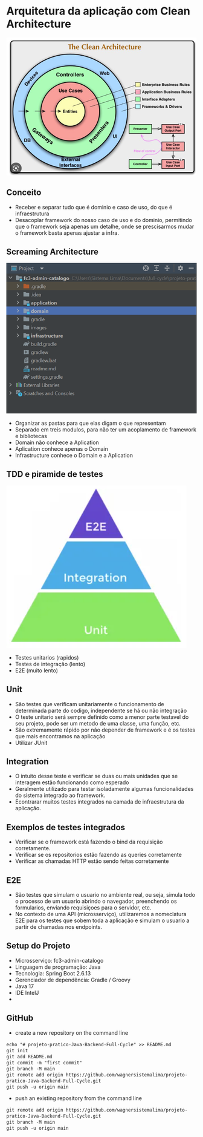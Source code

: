 # Arquitetura da aplicação com Clean Architecture

![alter-text](./images/clean-architecture.png)

## Conceito

* Receber e separar tudo que é dominio e caso de uso, do que é infraestrutura
* Desacoplar framework do nosso caso de uso e do dominio, permitindo que o framework seja apenas um detalhe, onde se prescisarmos mudar o framework basta apenas ajustar a infra.

## Screaming Architecture

![alter-text](./images/screaming.png)

* Organizar as pastas para que elas digam o que representam
* Separado em treis modulos, para não ter um acoplamento de framework e bibliotecas
* Domain não conhece a Aplication
* Aplication conhece apenas o Domain
* Infrastructure conhece o Domain e a Aplication

## TDD e piramide de testes

![alter-text](./images/piramide-testes.png)

* Testes unitarios (rapidos)
* Testes de integração (lento)
* E2E (muito lento)


## Unit

* São testes que verificam unitariamente o funcionamento de determinada parte do codigo, independente se há ou não integração
* O teste unitario será sempre definido como a menor parte testavel do seu projeto, pode ser um metodo de uma classe, uma função, etc.
* São extremamente rápido por não depender de framework e é os testes que mais encontramos na aplicação
* Utilizar JUnit

## Integration

* O intuito desse teste e verificar se duas ou mais unidades que se interagem estão funcionando como esperado
* Geralmente utilizado para testar isoladamente algumas funcionalidades do sistema integrado ao framework. 
* Econtrarar muitos testes integrados na camada de infraestrutura da aplicação.

## Exemplos de testes integrados

* Verificar se o framework está fazendo o bind da requisição corretamente.
* Verificar se os repositorios estão fazendo as queries corretamente
* Verificar as chamadas HTTP estão sendo feitas corretamente

## E2E

* São testes que simulam o usuario no ambiente real, ou seja, simula todo o processo de um usuario abrindo o navegador, preenchendo os formularios, enviando requisiçoes para o servidor, etc.
* No contexto de uma API (microsserviço), utilizaremos a nomeclatura E2E para os testes que sobem toda a aplicação e simulam o usuario a partir de chamadas nos endpoints.


## Setup do Projeto

* Microsserviço: fc3-admin-catalogo
* Linguagem de programação: Java
* Tecnologia: Spring Boot 2.6.13
* Gerenciador de dependência: Gradle / Groovy
* Java 17
* IDE IntelJ
* 
## GitHub

* create a new repository on the command line
```
echo "# projeto-pratico-Java-Backend-Full-Cycle" >> README.md
git init
git add README.md
git commit -m "first commit"
git branch -M main
git remote add origin https://github.com/wagnersistemalima/projeto-pratico-Java-Backend-Full-Cycle.git
git push -u origin main

```
* push an existing repository from the command line

```
git remote add origin https://github.com/wagnersistemalima/projeto-pratico-Java-Backend-Full-Cycle.git
git branch -M main
git push -u origin main

```
